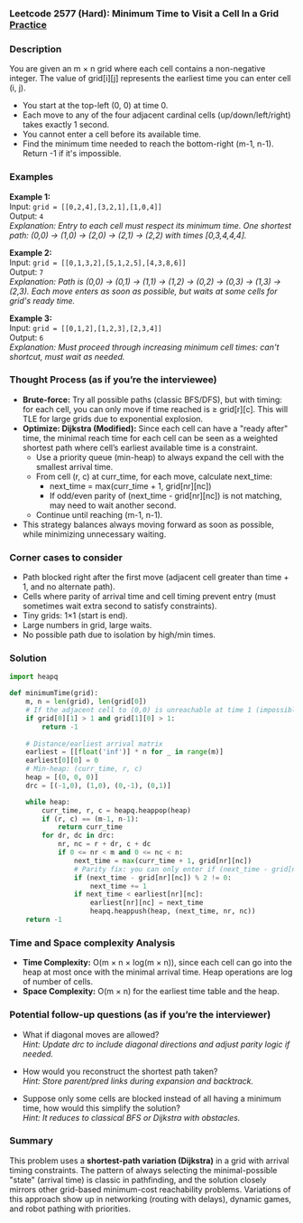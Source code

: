 ### Leetcode 2577 (Hard): Minimum Time to Visit a Cell In a Grid [Practice](https://leetcode.com/problems/minimum-time-to-visit-a-cell-in-a-grid)

### Description  
You are given an m × n grid where each cell contains a non-negative integer. The value of grid[i][j] represents the earliest time you can enter cell (i, j).  
- You start at the top-left (0, 0) at time 0.
- Each move to any of the four adjacent cardinal cells (up/down/left/right) takes exactly 1 second.
- You cannot enter a cell before its available time.
- Find the minimum time needed to reach the bottom-right (m-1, n-1). Return -1 if it's impossible.

### Examples  

**Example 1:**  
Input: `grid = [[0,2,4],[3,2,1],[1,0,4]]`  
Output: `4`  
*Explanation: Entry to each cell must respect its minimum time. One shortest path: (0,0) → (1,0) → (2,0) → (2,1) → (2,2) with times [0,3,4,4,4].*

**Example 2:**  
Input: `grid = [[0,1,3,2],[5,1,2,5],[4,3,8,6]]`  
Output: `7`  
*Explanation: Path is (0,0) → (0,1) → (1,1) → (1,2) → (0,2) → (0,3) → (1,3) → (2,3). Each move enters as soon as possible, but waits at some cells for grid's ready time.*

**Example 3:**  
Input: `grid = [[0,1,2],[1,2,3],[2,3,4]]`  
Output: `6`  
*Explanation: Must proceed through increasing minimum cell times: can't shortcut, must wait as needed.*

### Thought Process (as if you’re the interviewee)  
- **Brute-force:** Try all possible paths (classic BFS/DFS), but with timing: for each cell, you can only move if time reached is ≥ grid[r][c]. This will TLE for large grids due to exponential explosion.
- **Optimize: Dijkstra (Modified):** Since each cell can have a "ready after" time, the minimal reach time for each cell can be seen as a weighted shortest path where cell’s earliest available time is a constraint.  
  - Use a priority queue (min-heap) to always expand the cell with the smallest arrival time.  
  - From cell (r, c) at curr_time, for each move, calculate next_time:
    - next_time = max(curr_time + 1, grid[nr][nc])
    - If odd/even parity of (next_time - grid[nr][nc]) is not matching, may need to wait another second.
  - Continue until reaching (m-1, n-1).
- This strategy balances always moving forward as soon as possible, while minimizing unnecessary waiting.

### Corner cases to consider  
- Path blocked right after the first move (adjacent cell greater than time + 1, and no alternate path).
- Cells where parity of arrival time and cell timing prevent entry (must sometimes wait extra second to satisfy constraints).
- Tiny grids: 1×1 (start is end).
- Large numbers in grid, large waits.
- No possible path due to isolation by high/min times.

### Solution

```python
import heapq

def minimumTime(grid):
    m, n = len(grid), len(grid[0])
    # If the adjacent cell to (0,0) is unreachable at time 1 (impossible to move out)
    if grid[0][1] > 1 and grid[1][0] > 1:
        return -1
    
    # Distance/earliest arrival matrix
    earliest = [[float('inf')] * n for _ in range(m)]
    earliest[0][0] = 0
    # Min-heap: (curr_time, r, c)
    heap = [(0, 0, 0)]
    drc = [(-1,0), (1,0), (0,-1), (0,1)]

    while heap:
        curr_time, r, c = heapq.heappop(heap)
        if (r, c) == (m-1, n-1):
            return curr_time
        for dr, dc in drc:
            nr, nc = r + dr, c + dc
            if 0 <= nr < m and 0 <= nc < n:
                next_time = max(curr_time + 1, grid[nr][nc])
                # Parity fix: you can only enter if (next_time - grid[nr][nc]) % 2 == 0
                if (next_time - grid[nr][nc]) % 2 != 0:
                    next_time += 1
                if next_time < earliest[nr][nc]:
                    earliest[nr][nc] = next_time
                    heapq.heappush(heap, (next_time, nr, nc))
    return -1
```

### Time and Space complexity Analysis  

- **Time Complexity:** O(m × n × log(m × n)), since each cell can go into the heap at most once with the minimal arrival time. Heap operations are log of number of cells.
- **Space Complexity:** O(m × n) for the earliest time table and the heap.

### Potential follow-up questions (as if you’re the interviewer)  

- What if diagonal moves are allowed?  
  *Hint: Update drc to include diagonal directions and adjust parity logic if needed.*

- How would you reconstruct the shortest path taken?  
  *Hint: Store parent/pred links during expansion and backtrack.*

- Suppose only some cells are blocked instead of all having a minimum time, how would this simplify the solution?  
  *Hint: It reduces to classical BFS or Dijkstra with obstacles.*

### Summary
This problem uses a **shortest-path variation (Dijkstra)** in a grid with arrival timing constraints. The pattern of always selecting the minimal-possible "state" (arrival time) is classic in pathfinding, and the solution closely mirrors other grid-based minimum-cost reachability problems. Variations of this approach show up in networking (routing with delays), dynamic games, and robot pathing with priorities.